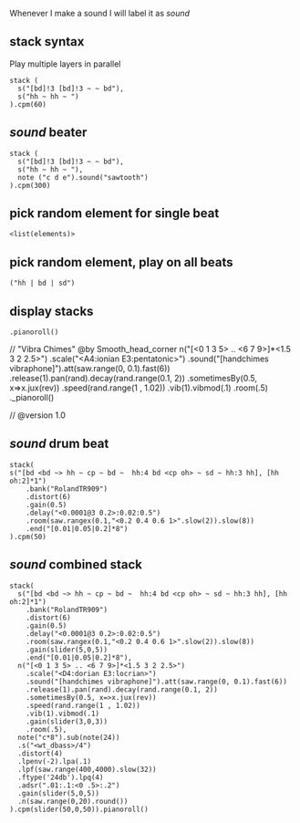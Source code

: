 Whenever I make a sound I will label it as *sound*


## stack syntax
Play multiple layers in parallel
```
stack (
  s("[bd]!3 [bd]!3 ~ ~ bd"),
  s("hh ~ hh ~ ")
).cpm(60)
```


## *sound* beater 
```
stack (
  s("[bd]!3 [bd]!3 ~ ~ bd"),
  s("hh ~ hh ~ "),
  note ("c d e").sound("sawtooth")
).cpm(300)
```


## pick random element for single beat
```
<list(elements)>
```

## pick random element, play on all beats
```
("hh | bd | sd")
```


## display stacks
```
.pianoroll()
```



// "Vibra Chimes" @by Smooth_head_corner
n("[<0 1 3 5> .. <6 7 9>]*<1.5 3 2 2.5>")
.scale("<A4:ionian E3:pentatonic>")
.sound("[handchimes vibraphone]").att(saw.range(0, 0.1).fast(6))
.release(1).pan(rand).decay(rand.range(0.1, 2))
.sometimesBy(0.5, x=>x.jux(rev))
.speed(rand.range(1 , 1.02))
.vib(1).vibmod(.1)
.room(.5)
._pianoroll()

// @version 1.0




## *sound* drum beat

```
stack(
s("[bd <bd ~> hh ~ cp ~ bd ~  hh:4 bd <cp oh> ~ sd ~ hh:3 hh], [hh oh:2]*1")
    .bank("RolandTR909")
    .distort(6)
    .gain(0.5)
    .delay("<0.0001@3 0.2>:0.02:0.5")
    .room(saw.rangex(0.1,"<0.2 0.4 0.6 1>".slow(2)).slow(8))
    .end("[0.01|0.05|0.2]*8")
).cpm(50)
```



## *sound* combined stack
```
stack(
  s("[bd <bd ~> hh ~ cp ~ bd ~  hh:4 bd <cp oh> ~ sd ~ hh:3 hh], [hh oh:2]*1")
    .bank("RolandTR909")
    .distort(6)
    .gain(0.5)
    .delay("<0.0001@3 0.2>:0.02:0.5")
    .room(saw.rangex(0.1,"<0.2 0.4 0.6 1>".slow(2)).slow(8))
    .gain(slider(5,0,5))
    .end("[0.01|0.05|0.2]*8"),
  n("[<0 1 3 5> .. <6 7 9>]*<1.5 3 2 2.5>")
    .scale("<D4:dorian E3:locrian>")
    .sound("[handchimes vibraphone]").att(saw.range(0, 0.1).fast(6))
    .release(1).pan(rand).decay(rand.range(0.1, 2))
    .sometimesBy(0.5, x=>x.jux(rev))
    .speed(rand.range(1 , 1.02))
    .vib(1).vibmod(.1)
    .gain(slider(3,0,3))
    .room(.5),
  note("c*8").sub(note(24))
  .s("<wt_dbass>/4")
  .distort(4)
  .lpenv(-2).lpa(.1)
  .lpf(saw.range(400,4000).slow(32))
  .ftype('24db').lpq(4)
  .adsr(".01:.1:<0 .5>:.2")
  .gain(slider(5,0,5))
  .n(saw.range(0,20).round())
).cpm(slider(50,0,50)).pianoroll()
```